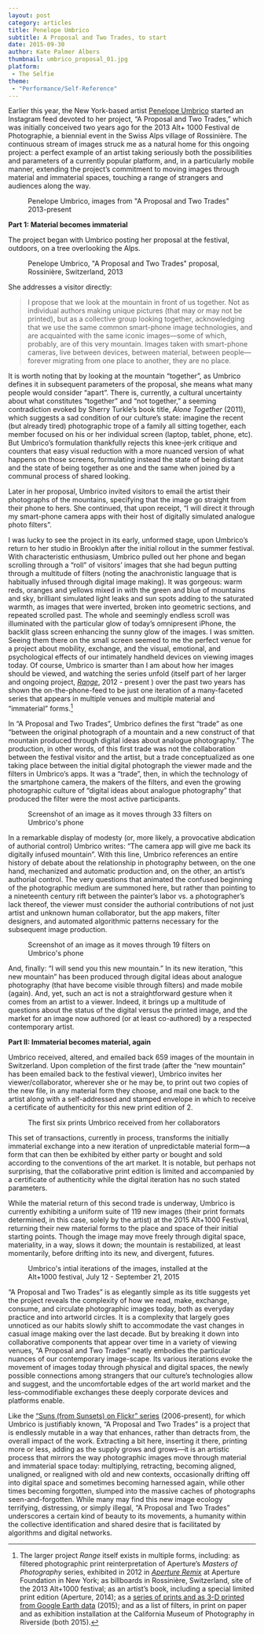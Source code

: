 ```yaml
---
layout: post
category: articles
title: Penelope Umbrico
subtitle: A Proposal and Two Trades, to start
date: 2015-09-30
author: Kate Palmer Albers
thumbnail: umbrico_proposal_01.jpg
platform:
 - The Selfie
theme:
 - "Performance/Self-Reference"
---
```

Earlier this year, the New York-based artist [Penelope Umbrico](http://www.penelopeumbrico.net) started an Instagram feed devoted to her project, “A Proposal and Two Trades,” which was initially conceived two years ago for the 2013 Alt+ 1000 Festival de Photographie, a biennial event in the Swiss Alps village of Rossinière. The continuous stream of images struck me as a natural home for this ongoing project: a perfect example of an artist taking seriously both the possibilities and parameters of a currently popular platform, and, in a particularly mobile manner, extending the project’s commitment to moving images through material and immaterial spaces, touching a range of strangers and audiences along the way.  

<figure class="figure-lg">
	<img src="../assets/images/umbrico_Images/umbrico_39-Alt+1000 collboration.jpg" alt="" />
	<figcaption>
		Penelope Umbrico, images from "A Proposal and Two Trades" 2013-present
	</figcaption>
</figure>



**Part 1: Material becomes immaterial**

The project began with Umbrico posting her proposal at the festival, outdoors, on a tree overlooking the Alps. 

<figure class="figure">
	<img src="../assets/images/umbrico_Images/altplus_01.jpg" alt="" />
	<figcaption>
		Penelope Umbrico, "A Proposal and Two Trades" proposal, Rossinière, Switzerland, 2013
	</figcaption>
</figure>

She addresses a visitor directly:

> I propose that we look at the mountain in front of us together. Not as individual authors making unique pictures (that may or may not be printed), but as a collective group looking together, acknowledging that we use the same common smart-phone image technologies, and are acquainted with the same iconic images—some of which, probably, are of this very mountain. Images taken with smart-phone cameras, live between devices, between material, between people—forever migrating from one place to another, they are no place. 

It is worth noting that by looking at the mountain “together”, as Umbrico defines it in subsequent parameters of the proposal, she means what many people would consider “apart”. There is, currently, a cultural uncertainty about what constitutes “together” and “not together,” a seeming contradiction evoked by Sherry Turkle’s book title, *Alone Together* (2011), which suggests a sad condition of our culture’s state: imagine the recent (but already tired) photographic trope of a family all sitting together, each member focused on his or her individual screen (laptop, tablet, phone, etc). But Umbrico’s formulation thankfully rejects this knee-jerk critique and counters that easy visual reduction with a more nuanced version of what happens on those screens, formulating instead the state of being distant and the state of being together as one and the same when joined by a communal process of shared looking.  

Later in her proposal, Umbrico invited visitors to email the artist their photographs of the mountains, specifying that the image go straight from their phone to hers. She continued, that upon receipt, “I will direct it through my smart-phone camera apps with their host of digitally simulated analogue photo filters”. 

I was lucky to see the project in its early, unformed stage, upon Umbrico’s return to her studio in Brooklyn after the initial rollout in the summer festival. With characteristic enthusiasm, Umbrico pulled out her phone and began scrolling through a “roll” of visitors’ images that she had begun putting through a multitude of filters  (noting the anachronistic language that is habitually infused through digital image making). It was gorgeous: warm reds, oranges and yellows mixed in with the green and blue of mountains and sky, brilliant simulated light leaks and sun spots adding to the saturated warmth, as images that were inverted, broken into geometric sections, and repeated scrolled past. The whole and seemingly endless scroll was illuminated with the particular glow of today’s omnipresent iPhone, the backlit glass screen enhancing the sunny glow of the images. I was smitten. Seeing them there on the small screen seemed to me the perfect venue for a project about mobility, exchange, and the visual, emotional, and psychological effects of our intimately handheld devices on viewing images today. Of course, Umbrico is smarter than I am about how her images should be viewed, and watching the series unfold (itself part of her larger and ongoing project, [*Range*](http://www.penelopeumbrico.net/mountainsmoving/Altplus1000.html), 2012 - present ) over the past two years has shown the on-the-phone-feed to be just one iteration of a many-faceted series that appears in multiple venues and multiple material and “immaterial” forms.[^1]

In “A Proposal and Two Trades”, Umbrico defines the first “trade” as one “between the original photograph of a mountain and a new construct of that mountain produced through digital ideas about analogue photography.” The production, in other words, of this first trade was not the collaboration between the festival visitor and the artist, but a trade conceptualized as one taking place between the initial digital photograph the viewer made and the filters in Umbrico’s apps. It was a “trade”, then, in which the technology of the smartphone camera, the makers of the filters, and even the growing photographic culture of “digital ideas about analogue photography” that produced the filter were the most active participants.

<figure class="figure">
	<img src="../assets/images/umbrico_Images/Umbrico_screen_roll_alfred.bornet.jpg" alt="" />
	<figcaption>
		Screenshot of an image as it moves through 33 filters on Umbrico's phone
	</figcaption>
</figure>

In a remarkable display of modesty (or, more likely, a provocative abdication of authorial control) Umbrico writes: “The camera app will give me back its digitally infused mountain”. With this line, Umbrico references an entire history of debate about the relationship in photography between, on the one hand, mechanized and automatic production and, on the other, an artist’s authorial control. The very questions that animated the confused beginning of the photographic medium are summoned here, but rather than pointing to a nineteenth century rift between the painter’s labor vs. a photographer’s lack thereof, the viewer must consider the authorial contributions of not just artist and unknown human collaborator, but the app makers, filter designers, and automated algorithmic patterns necessary for the subsequent image production. 

<figure class="figure">
	<img src="../assets/images/umbrico_Images/Umbrico_screen_roll_jonawow.jpg" alt="" />
	<figcaption>
		Screenshot of an image as it moves through 19 filters on Umbrico's phone
	</figcaption>
</figure>

And, finally: “I will send you this new mountain.” In its new iteration, “this new mountain” has been produced through digital ideas about analogue photography (that have become visible through filters) and made mobile (again). And, yet, such an act is not a straightforward gesture when it comes from an artist to a viewer. Indeed, it brings up a multitude of questions about the status of the digital versus the printed image, and the market for an image now authored (or at least co-authored) by a respected contemporary artist. 


**Part II: Immaterial becomes material, again**

Umbrico received, altered, and emailed back 659 images of the mountain in Switzerland. Upon completion of the first trade (after the “new mountain” has been emailed back to the festival viewer), Umbrico invites her viewer/collaborator, wherever she or he may be, to print out two copies of the new file, in any material form they choose, and mail one back to the artist along with a self-addressed and stamped envelope in which to receive a certificate of authenticity for this new print edition of 2. 

<figure class="figure-lg">
	<img src="../assets/images/umbrico_Images/first 6-IMG_4180.jpg" alt="" />
	<figcaption>
		The first six prints Umbrico received from her collaborators
	</figcaption>
</figure>

This set of transactions, currently in process, transforms the initially immaterial exchange into a new iteration of unpredictable material form—a form that can then be exhibited by either party or bought and sold according to the conventions of the art market. It is notable, but perhaps not surprising, that the collaborative print edition is limited and accompanied by a certificate of authenticity while the digital iteration has no such stated parameters.

 While the material return of this second trade is underway, Umbrico is currently exhibiting a uniform suite of 119 new images (their print formats determined, in this case, solely by the artist) at the 2015 Alt+1000 Festival, returning their new material forms to the place and space of their initial starting points. Though the image may move freely through digital space, materiality, in a way, slows it down; the mountain is restabilized, at least momentarily, before drifting into its new, and divergent, futures.

<figure class="figure">
	<img src="../assets/images/umbrico_Images/altplus_expo_2015-75.jpg" alt="" />
	<figcaption>
		Umbrico's intial iterations of the images, installed at the Alt+1000 festival, July 12 - September 21, 2015
	</figcaption>
</figure>

“A Proposal and Two Trades” is as elegantly simple as its title suggests yet the project reveals the complexity of how we read, make, exchange, consume, and circulate photographic images today, both as everyday practice and into artworld circles. It is a complexity that largely goes unnoticed as our habits slowly shift to accommodate the vast changes in casual image making over the last decade. But by breaking it down into collaborative components that appear over time in a variety of viewing venues, “A Proposal and Two Trades” neatly embodies the particular nuances of our contemporary image-scape. Its various iterations evoke the movement of images today through physical and digital spaces, the newly possible connections among strangers that our culture’s technologies allow and suggest, and the uncomfortable edges of the art world market and the less-commodifiable exchanges these deeply corporate devices and platforms enable.

Like the [“Suns (from Sunsets) on Flickr” series](http://www.penelopeumbrico.net/Suns/Suns_Index.html) (2006-present), for which Umbrico is justifiably known, “A Proposal and Two Trades” is a project that is endlessly mutable in a way that enhances, rather than detracts from, the overall impact of the work. Extracting a bit here, inserting it there, printing more or less, adding as the supply grows and grows—it is an artistic process that mirrors the way photographic images move through material and immaterial space today: multiplying, retracting, becoming aligned, unaligned, or realigned with old and new contexts, occasionally drifting off into digital space and sometimes becoming harnessed again, while other times becoming forgotten, slumped into the massive caches of photographs seen-and-forgotten. While many may find this new image ecology terrifying, distressing, or simply illegal, “A Proposal and Two Trades” underscores a certain kind of beauty to its movements, a humanity within the collective identification and shared desire that is facilitated by algorithms and digital networks.

[^1]: The larger project *Range* itself exists in multiple forms, including: as filtered photographic print reinterpretation of Aperture’s *Masters of Photography* series, exhibited in 2012 in [*Aperture Remix*](http://www.aperture.org/blog/aperture-remix-opening-at-aperture-gallery/) at Aperture Foundation in New York; as billboards in Rossinière, Switzerland, site of the 2013 Alt+1000 festival; as an artist’s book, including a special limited print edition (Aperture, 2014); as a [series of prints and as 3-D printed from Google Earth data](http://www.markmooregallery.com/exhibitions/2014-10-02_penelope-umbrico/) (2015); and as a list of filters, in print on paper and as exhibition installation at the California Museum of Photography in Riverside (both 2015). 






